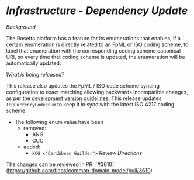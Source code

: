 # _Infrastructure - Dependency Update_

_Background_

The Rosetta platform has a feature for its enumerations that enables, if a certain enumeration is directly related to an FpML or ISO coding scheme, to label that enumeration with the corresponding coding scheme canonical URI, so every time that coding scheme is updated, the enumeration will be automatically updated.

_What is being released?_

This release also updates the FpML / ISO code scheme syncing configuration to exact matching allowing backwards incompatible changes, as per the [development version guidelines](https://cdm.finos.org/docs/contributing/#version-availability).
This release updates `ISOCurrencyCodeEnum` to keep it in sync with the latest ISO 4217 coding scheme.
* The following enum value have been
  * removed:
    * ANG
    * CUC  
  * added:
    * `XCG <"Caribbean Guilder">`
_Review Directions_

The changes can be reviewed in PR: [#3610] (https://github.com/finos/common-domain-model/pull/3610)
